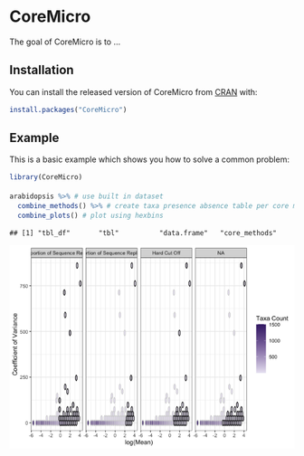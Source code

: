CoreMicro
=========

<!-- badges: start -->
<!-- badges: end -->
The goal of CoreMicro is to …

Installation
------------

You can install the released version of CoreMicro from
[CRAN](https://CRAN.R-project.org) with:

``` r
install.packages("CoreMicro")
```

Example
-------

This is a basic example which shows you how to solve a common problem:

``` r
library(CoreMicro)

arabidopsis %>% # use built in dataset
  combine_methods() %>% # create taxa presence absence table per core method
  combine_plots() # plot using hexbins
```

    ## [1] "tbl_df"       "tbl"          "data.frame"   "core_methods"

![](README_files/figure-markdown_github/unnamed-chunk-2-1.png)
